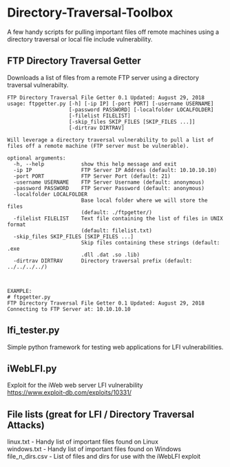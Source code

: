 # Directory-Traversal-Toolbox
A few handy scripts for pulling important files off remote machines using a directory traversal or local file include vulnerability.


## FTP Directory Traversal Getter
Downloads a list of files from a remote FTP server using a directory traversal vulnerabilty.
```
FTP Directory Traversal File Getter 0.1 Updated: August 29, 2018
usage: ftpgetter.py [-h] [-ip IP] [-port PORT] [-username USERNAME]
                    [-password PASSWORD] [-localfolder LOCALFOLDER]
                    [-filelist FILELIST]
                    [-skip_files SKIP_FILES [SKIP_FILES ...]]
                    [-dirtrav DIRTRAV]

Will leverage a directory traversal vulnerability to pull a list of
files off a remote machine (FTP server must be vulnerable).

optional arguments:
  -h, --help            show this help message and exit
  -ip IP                FTP Server IP Address (default: 10.10.10.10)
  -port PORT            FTP Server Port (default: 21)
  -username USERNAME    FTP Server Username (default: anonymous)
  -password PASSWORD    FTP Server Password (default: anonymous)
  -localfolder LOCALFOLDER
                        Base local folder where we will store the files
                        (default: ./ftpgetter/)
  -filelist FILELIST    Text file containing the list of files in UNIX format
                        (default: filelist.txt)
  -skip_files SKIP_FILES [SKIP_FILES ...]
                        Skip files containing these strings (default: .exe
                        .dll .dat .so .lib)
  -dirtrav DIRTRAV      Directory traversal prefix (default: ../../../../)



EXAMPLE:
# ftpgetter.py
FTP Directory Traversal File Getter 0.1 Updated: August 29, 2018
Connecting to FTP Server at: 10.10.10.10
```

## lfi_tester.py  
Simple python framework for testing web applications for LFI vulnerabilities.  


## iWebLFI.py
Exploit for the iWeb web server LFI vulnerability  
https://www.exploit-db.com/exploits/10331/  


## File lists  (great for LFI / Directory Traversal Attacks)  
linux.txt - Handy list of important files found on Linux  
windows.txt - Handy list of important files found on Windows  
file_n_dirs.csv - List of files and dirs for use with the iWebLFI exploit  








